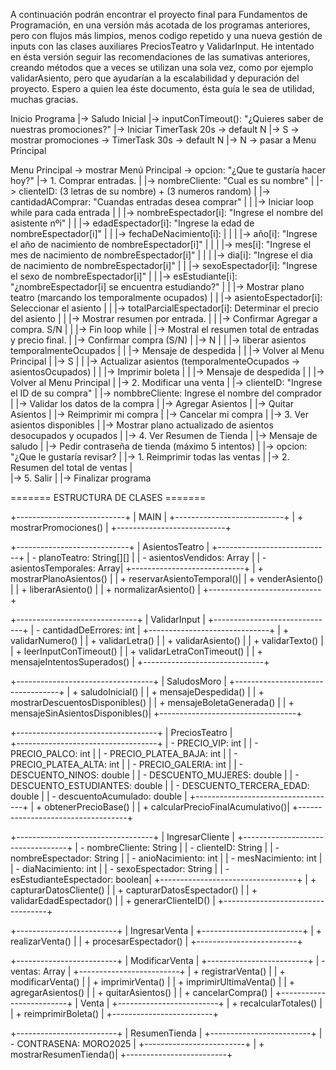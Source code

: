 A continuación podrán encontrar el proyecto final para Fundamentos de Programación, en una versión más acotada de los programas anteriores,
pero con flujos más limpios, menos codigo repetido y una nueva gestión de inputs con las clases auxiliares PreciosTeatro y ValidarInput.
He intentado en ésta versión seguir las recomendaciones de las sumativas anteriores, creando métodos que a veces se utilizan una sola vez,
como por ejemplo validarAsiento, pero que ayudarían a la escalabilidad y depuración del proyecto.
Espero a quien lea éste documento, ésta guía le sea de utilidad, muchas gracias.

Inicio Programa
   |-> Saludo Inicial
   |-> inputConTimeout(): "¿Quieres saber de nuestras promociones?"
       |-> Iniciar TimerTask 20s -> default N
       |-> S -> mostrar promociones -> TimerTask 30s -> default N
       |-> N -> pasar a Menu Principal

Menu Principal
-> mostrar Menú Principal
-> opcion: "¿Que te gustaría hacer hoy?"
   |-> 1. Comprar entradas.
   |     |-> nombreCliente: "Cual es su nombre"
   |     |-> clienteID: (3 letras de su nombre) + (3 numeros random)
   |     |-> cantidadAComprar: "Cuandas entradas desea comprar"
   |     |   |-> Iniciar loop while para cada entrada
   |     |       |-> nombreEspectador[i]: "Ingrese el nombre del asistente nºi"
   |     |       |-> edadEspectador[i]: "Ingrese la edad de nombreEspectador[i]"
   |     |       |-> fechaDeNacimiento[i]: 
   |     |       |      |-> año[i]: "Ingrese el año de nacimiento de nombreEspectador[i]"
   |     |       |      |-> mes[i]: "Ingrese el mes de nacimiento de nombreEspectador[i]"
   |     |       |      |-> dia[i]: "Ingrese el dia de nacimiento de nombreEspectador[i]"
   |     |       |-> sexoEspectador[i]: "Ingrese el sexo de nombreEspectador[i]"
   |     |       |-> esEstudiante[i]: "¿nombreEspectador[i] se encuentra estudiando?"
   |     |       |-> Mostrar plano teatro (marcando los temporalmente ocupados)
   |     |       |-> asientoEspectador[i]: Seleccionar el asiento
   |     |       |-> totalParcialEspectador[i]: Determinar el precio del asiento
   |     |       |-> Mostrar resumen por entrada.
   |     |       |-> Confirmar Agregar a compra. S/N
   |     |   |-> Fin loop while
   |     |-> Mostral el resumen total de entradas y precio final.
   |     |-> Confirmar compra (S/N)
   |         |-> N
   |         |   |-> liberar asientos temporalmenteOcupados
   |         |   |-> Mensaje de despedida
   |         |   |-> Volver al Menu Principal
   |         |-> S
   |         |   |-> Actualizar asientos (temporalmenteOcupados -> asientosOcupados)
   |         |   |-> Imprimir boleta
   |         |   |-> Mensaje de despedida
   |         |   |-> Volver al Menu Principal
   |
   |-> 2. Modificar una venta
   |         |-> clienteID: "Ingrese el ID de su compra"
   |         |-> nombbreCliente: Ingrese el nombre del comprador
   |         |-> Validar los datos de la compra
   |             |-> Agregar Asientos
   |             |-> Quitar Asientos
   |             |-> Reimprimir mi compra
   |             |-> Cancelar mi compra
   |
   |-> 3. Ver asientos disponibles
   |         |-> Mostrar plano actualizado de asientos desocupados y ocupados
   |
   |-> 4. Ver Resumen de Tienda
   |     |-> Mensaje de saludo
   |     |-> Pedir contraseña de tienda (máximo 5 intentos)
   |            |-> opcion: "¿Que le gustaría revisar?
   |                |-> 1. Reimprimir todas las ventas
   |                |-> 2. Resumen del total de ventas
   |            
   |-> 5. Salir
   |     |-> Finalizar programa




======= ESTRUCTURA DE CLASES =======

+---------------------------+
|         MAIN              |
+---------------------------+
| + mostrarPromociones()    |
+---------------------------+
          

+----------------------------+
|   AsientosTeatro           |
+----------------------------+
| - planoTeatro: String[][]  |
| - asientosVendidos: Array  |
| - asientosTemporales: Array|
+----------------------------+
| + mostrarPlanoAsientos()   |
| + reservarAsientoTemporal()|
| + venderAsiento()          |
| + liberarAsiento()         |
| + normalizarAsiento()      |
+----------------------------+
           

+------------------------------+
|   ValidarInput               |
+------------------------------+
| - cantidadDeErrores: int     |
+------------------------------+
| + validarNumero()            |
| + validarLetra()             |
| + validarAsiento()           |
| + validarTexto()             |
| + leerInputConTimeout()      |
| + validarLetraConTimeout()   |
| + mensajeIntentosSuperados() |
+------------------------------+
         

+----------------------------------+
|   SaludosMoro                    |
+----------------------------------+
| + saludoInicial()                |
| + mensajeDespedida()             |
| + mostrarDescuentosDisponibles() |
| + mensajeBoletaGenerada()        |
| + mensajeSinAsientosDisponibles()|
+----------------------------------+
 

+-----------------------------------+
|   PreciosTeatro                   |  
+-----------------------------------+
| - PRECIO_VIP: int                 |
| - PRECIO_PALCO: int               |
| - PRECIO_PLATEA_BAJA: int         |
| - PRECIO_PLATEA_ALTA: int         |
| - PRECIO_GALERIA: int             |
| - DESCUENTO_NINOS: double         |
| - DESCUENTO_MUJERES: double       |
| - DESCUENTO_ESTUDIANTES: double   |
| - DESCUENTO_TERCERA_EDAD: double  |
| - descuentoAcumulado: double      |
+-----------------------------------+
| + obtenerPrecioBase()             |
| + calcularPrecioFinalAcumulativo()| 
+-----------------------------------+
  

+----------------------------------+
|   IngresarCliente                |
+----------------------------------+
| - nombreCliente: String          |
| - clienteID: String              |
| - nombreEspectador: String       |
| - anioNacimiento: int            |
| - mesNacimiento: int             |
| - diaNacimiento: int             |
| - sexoEspectador: String         |
| - esEstudianteEspectador: boolean|
+----------------------------------+
| + capturarDatosCliente()         |
| + capturarDatosEspectador()      |
| + validarEdadEspectador()        |
| + generarClienteID()             |
+----------------------------------+


+-------------------------+
|   IngresarVenta         |
+-------------------------+
| + realizarVenta()       |
| + procesarEspectador()  |
+-------------------------+
   

+-------------------------+
|   ModificarVenta        |
+-------------------------+
| - ventas: Array         |
+-------------------------+
| + registrarVenta()      |
| + modificarVenta()      |
| + imprimirVenta()       |
| + imprimirUltimaVenta() |
| + agregarAsientos()     |
| + quitarAsientos()      |
| + cancelarCompra()      |
+-------------------------+
|   Venta                 |
+-------------------------+
| + recalcularTotales()   |
| + reimprimirBoleta()    |
+-------------------------+
           

+-------------------------+
|   ResumenTienda         |
+-------------------------+
| - CONTRASENA: MORO2025  |
+-------------------------+
| + mostrarResumenTienda()|
+-------------------------+

